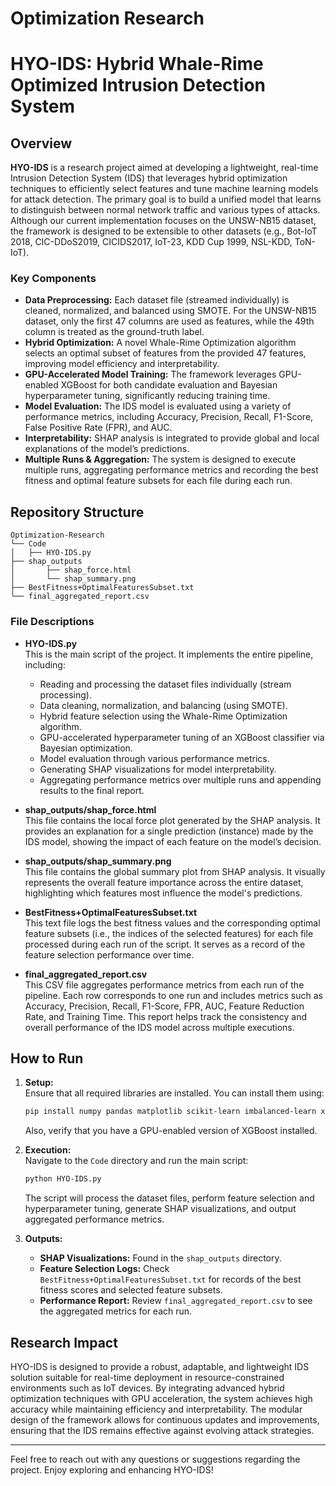 # Optimization Research
 
# HYO-IDS: Hybrid Whale-Rime Optimized Intrusion Detection System

## Overview

**HYO-IDS** is a research project aimed at developing a lightweight, real-time Intrusion Detection System (IDS) that leverages hybrid optimization techniques to efficiently select features and tune machine learning models for attack detection. The primary goal is to build a unified model that learns to distinguish between normal network traffic and various types of attacks. Although our current implementation focuses on the UNSW-NB15 dataset, the framework is designed to be extensible to other datasets (e.g., Bot-IoT 2018, CIC-DDoS2019, CICIDS2017, IoT-23, KDD Cup 1999, NSL-KDD, ToN-IoT).

### Key Components
- **Data Preprocessing:** Each dataset file (streamed individually) is cleaned, normalized, and balanced using SMOTE. For the UNSW-NB15 dataset, only the first 47 columns are used as features, while the 49th column is treated as the ground-truth label.
- **Hybrid Optimization:** A novel Whale-Rime Optimization algorithm selects an optimal subset of features from the provided 47 features, improving model efficiency and interpretability.
- **GPU-Accelerated Model Training:** The framework leverages GPU-enabled XGBoost for both candidate evaluation and Bayesian hyperparameter tuning, significantly reducing training time.
- **Model Evaluation:** The IDS model is evaluated using a variety of performance metrics, including Accuracy, Precision, Recall, F1-Score, False Positive Rate (FPR), and AUC.
- **Interpretability:** SHAP analysis is integrated to provide global and local explanations of the model’s predictions.
- **Multiple Runs & Aggregation:** The system is designed to execute multiple runs, aggregating performance metrics and recording the best fitness and optimal feature subsets for each file during each run.

## Repository Structure

```
Optimization-Research
└── Code
│   ├── HYO-IDS.py
├── shap_outputs
│       ├── shap_force.html
│       └── shap_summary.png
├── BestFitness+OptimalFeaturesSubset.txt
└── final_aggregated_report.csv
```

### File Descriptions

- **HYO-IDS.py**  
  This is the main script of the project. It implements the entire pipeline, including:
  - Reading and processing the dataset files individually (stream processing).
  - Data cleaning, normalization, and balancing (using SMOTE).
  - Hybrid feature selection using the Whale-Rime Optimization algorithm.
  - GPU-accelerated hyperparameter tuning of an XGBoost classifier via Bayesian optimization.
  - Model evaluation through various performance metrics.
  - Generating SHAP visualizations for model interpretability.
  - Aggregating performance metrics over multiple runs and appending results to the final report.
  
- **shap_outputs/shap_force.html**  
  This file contains the local force plot generated by the SHAP analysis. It provides an explanation for a single prediction (instance) made by the IDS model, showing the impact of each feature on the model’s decision.

- **shap_outputs/shap_summary.png**  
  This file contains the global summary plot from SHAP analysis. It visually represents the overall feature importance across the entire dataset, highlighting which features most influence the model's predictions.

- **BestFitness+OptimalFeaturesSubset.txt**  
  This text file logs the best fitness values and the corresponding optimal feature subsets (i.e., the indices of the selected features) for each file processed during each run of the script. It serves as a record of the feature selection performance over time.

- **final_aggregated_report.csv**  
  This CSV file aggregates performance metrics from each run of the pipeline. Each row corresponds to one run and includes metrics such as Accuracy, Precision, Recall, F1-Score, FPR, AUC, Feature Reduction Rate, and Training Time. This report helps track the consistency and overall performance of the IDS model across multiple executions.

## How to Run

1. **Setup:**  
   Ensure that all required libraries are installed. You can install them using:
   ```bash
   pip install numpy pandas matplotlib scikit-learn imbalanced-learn xgboost scikit-optimize scikit-posthocs shap scipy ipaddress
   ```
   Also, verify that you have a GPU-enabled version of XGBoost installed.

2. **Execution:**  
   Navigate to the `Code` directory and run the main script:
   ```bash
   python HYO-IDS.py
   ```
   The script will process the dataset files, perform feature selection and hyperparameter tuning, generate SHAP visualizations, and output aggregated performance metrics.

3. **Outputs:**  
   - **SHAP Visualizations:** Found in the `shap_outputs` directory.
   - **Feature Selection Logs:** Check `BestFitness+OptimalFeaturesSubset.txt` for records of the best fitness scores and selected feature subsets.
   - **Performance Report:** Review `final_aggregated_report.csv` to see the aggregated metrics for each run.

## Research Impact

HYO-IDS is designed to provide a robust, adaptable, and lightweight IDS solution suitable for real-time deployment in resource-constrained environments such as IoT devices. By integrating advanced hybrid optimization techniques with GPU acceleration, the system achieves high accuracy while maintaining efficiency and interpretability. The modular design of the framework allows for continuous updates and improvements, ensuring that the IDS remains effective against evolving attack strategies.

---

Feel free to reach out with any questions or suggestions regarding the project. Enjoy exploring and enhancing HYO-IDS!